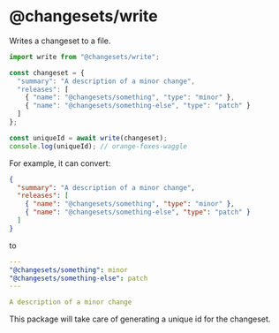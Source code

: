 # @changesets/write

Writes a changeset to a file.

```js
import write from "@changesets/write";

const changeset = {
  "summary": "A description of a minor change",
  "releases": [
    { "name": "@changesets/something", "type": "minor" },
    { "name": "@changesets/something-else", "type": "patch" }
  ]
};

const uniqueId = await write(changeset);
console.log(uniqueId); // orange-foxes-waggle
```

For example, it can convert:

```json
{
  "summary": "A description of a minor change",
  "releases": [
    { "name": "@changesets/something", "type": "minor" },
    { "name": "@changesets/something-else", "type": "patch" }
  ]
}
```

to

```yaml
---
"@changesets/something": minor
"@changesets/something-else": patch
---

A description of a minor change
```

This package will take care of generating a unique id for the changeset.

